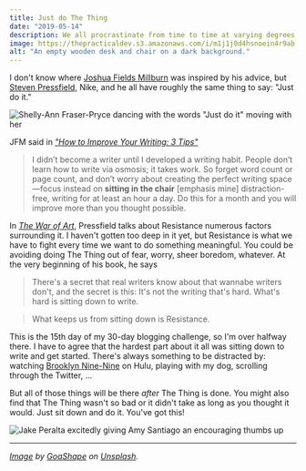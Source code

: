 ```yaml
---
title: Just do The Thing
date: "2019-05-14"
description: We all procrastinate from time to time at varying degrees. Sometimes you just have to go do whatever it is that you're avoiding.
image: https://thepracticaldev.s3.amazonaws.com/i/m1j1j0d4hsnoein4r9ab.jpg
alt: "An empty wooden desk and chair on a dark background."
---
```


I don't know where [Joshua Fields Millburn](https://twitter.com/JFM) was inspired by his advice, but [Steven Pressfield](https://twitter.com/SPressfield), Nike, and he all have roughly the same thing to say: "Just do it."

![Shelly-Ann Fraser-Pryce dancing with the words "Just do it" moving with her](https://media.giphy.com/media/3o7TKPVo3SMEMMwISY/giphy.gif)

JFM said in _["How to Improve Your Writing: 3 Tips"](https://www.theminimalists.com/how-to-improve-writing/)_

> I didn’t become a writer until I developed a writing habit. People don’t learn how to write via osmosis; it takes work. So forget word count or page count, and don’t worry about creating the perfect writing space—focus instead on **sitting in the chair** [emphasis mine] distraction-free, writing for at least an hour a day. Do this for a month and you will improve more than you thought possible.

In _[The War of Art](https://www.amazon.com/War-Art-Steven-Pressfield-ebook/dp/B007A4SDCG/ref=tmm_kin_swatch_0?_encoding=UTF8&qid=&sr=)_, Pressfield talks about Resistance numerous factors surrounding it. I haven't gotten too deep in it yet, but Resistance is what we have to fight every time we want to do something meaningful. You could be avoiding doing The Thing out of fear, worry, sheer boredom, whatever. At the very beginning of his book, he says

> There's a secret that real writers know about that wannabe writers don't, and the secret is this: It's not the writing that's hard. What's hard is sitting down to write.

> What keeps us from sitting down is Resistance.

This is the 15th day of my 30-day blogging challenge, so I'm over halfway there. I have to agree that the hardest part about it all was sitting down to write and get started. There's always something to be distracted by: watching [Brooklyn Nine-Nine](https://twitter.com/nbcbrooklyn99) on Hulu, playing with my dog, scrolling through the Twitter, ...

But all of those things will be there _after_ The Thing is done. You might also find that The Thing wasn't so bad or it didn't take as long as you thought it would. Just sit down and do it. You've got this!

![Jake Peralta excitedly giving Amy Santiago an encouraging thumbs up](https://media.giphy.com/media/d2ZeMUDQSSsCP9FC/giphy.gif)

---

_[Image](https://unsplash.com/photos/9NI6PEGWxEc) by [GoaShape](https://unsplash.com/@goashape) on [Unsplash](https://unsplash.com)._
